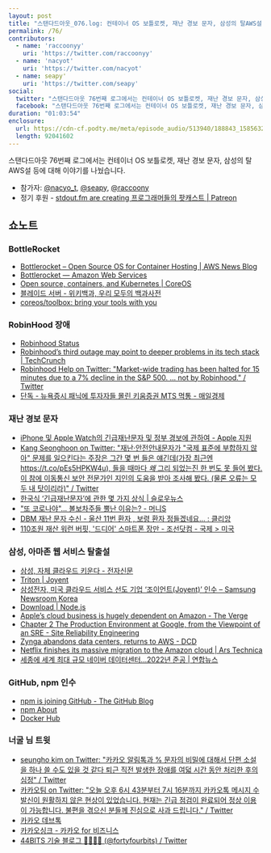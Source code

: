 ```yaml
---
layout: post
title: "스탠다드아웃_076.log: 컨테이너 OS 보틀로켓, 재난 경보 문자, 삼성의 탈AWS설"
permalink: /76/
contributors:
  - name: 'raccoonyy'
    uri: 'https://twitter.com/raccoonyy'
  - name: 'nacyot'
    uri: 'https://twitter.com/nacyot'
  - name: seapy'
    uri: 'https://twitter.com/seapy'
social:
  twitter: "스탠다드아웃 76번째 로그에서는 컨테이너 OS 보틀로켓, 재난 경보 문자, 삼성의 탈AWS설 등에 대해 이야기를 나눴습니다."
  facebook: "스탠다드아웃 76번째 로그에서는 컨테이너 OS 보틀로켓, 재난 경보 문자, 삼성의 탈AWS설 등에 대해 이야기를 나눴습니다."
duration: "01:03:54"
enclosure:
  url: https://cdn-cf.podty.me/meta/episode_audio/513940/188843_1585632626762.mp3
  length: 92041602
---
```


스탠다드아웃 76번째 로그에서는 컨테이너 OS 보틀로켓, 재난 경보 문자, 삼성의 탈AWS설 등에 대해 이야기를 나눴습니다.

* 참가자: [@nacyo_t][nac], [@seapy][sea], [@raccoony][rac]
* 정기 후원 - [stdout.fm are creating 프로그래머들의 팟캐스트 \| Patreon](https://www.patreon.com/stdoutfm)

[nac]: https://twitter.com/nacyo_t
[sea]: https://twitter.com/seapy
[rac]: https://twitter.com/raccoonyy

## 쇼노트

### BottleRocket
* [Bottlerocket – Open Source OS for Container Hosting \| AWS News Blog](https://aws.amazon.com/ko/blogs/aws/bottlerocket-open-source-os-for-container-hosting/)
* [Bottlerocket — Amazon Web Services](https://aws.amazon.com/ko/bottlerocket/)
* [Open source, containers, and Kubernetes \| CoreOS](https://coreos.com/)
* [블레이드 서버 - 위키백과, 우리 모두의 백과사전](https://ko.wikipedia.org/wiki/%EB%B8%94%EB%A0%88%EC%9D%B4%EB%93%9C_%EC%84%9C%EB%B2%84)
* [coreos/toolbox: bring your tools with you](https://github.com/coreos/toolbox)

### RobinHood 장애
* [Robinhood Status](https://status.robinhood.com/)
* [Robinhood’s third outage may point to deeper problems in its tech stack \| TechCrunch](https://techcrunch.com/2020/03/10/robinhoods-third-outage-may-point-to-deeper-problems-in-its-tech-stack/)
* [Robinhood Help on Twitter: "Market-wide trading has been halted for 15 minutes due to a 7% decline in the S&P 500. ... not by Robinhood." / Twitter](https://twitter.com/AskRobinhood/status/1238096609398812673)
* [단독 - 뉴욕증시 패닉에 투자자들 몰린 키움증권 MTS 먹통 - 매일경제](https://www.mk.co.kr/news/stock/view/2020/03/248189/)

### 재난 경보 문자
* [iPhone 및 Apple Watch의 긴급재난문자 및 정부 경보에 관하여 - Apple 지원](https://support.apple.com/ko-kr/HT202743)
* [Kang Seonghoon on Twitter: "재난·안전안내문자가 "국제 표준에 부합하지 않아" 문제를 일으킨다는 주장은 그간 몇 번 들은 얘긴데(가장 최근엔 https://t.co/pEs5HPKW4u), 들을 때마다 *왜* 그리 되었는진 한 번도 못 들어 봤다. 이 참에 이동통신 보안 전문가인 지인의 도움을 받아 조사해 봤다. (물론 오류는 모두 내 탓이리라)" / Twitter](https://twitter.com/senokay/status/1238276563637919748)
* [한국식 ‘긴급재난문자’에 관한 몇 가지 상식 \| 슬로우뉴스](https://slownews.kr/75532)
* ["또 코로나야"… 볼보차주들 뿔난 이유는? - 머니S](https://moneys.mt.co.kr/news/mwView.php?no=2020031614368015105)
* [DBM 재난 문자 수신 - 울산 11번 환자 , 보령 환자 정들겠네요... : 클리앙](https://www.clien.net/service/board/cm_car/14696160)
* [110조원 재산 워런 버핏, '드디어' 스마트폰 장만 - 조선닷컴 - 국제 > 미국](http://news.chosun.com/site/data/html_dir/2020/02/25/2020022501478.html)

### 삼성, 아마존 웹 서비스 탈출설
* [삼성, 자체 클라우드 키운다 - 전자신문](https://m.etnews.com/20200317000207)
* [Triton \| Joyent](https://www.joyent.com/)
* [삼성전자, 미국 클라우드 서비스 선도 기업 ‘조이언트(Joyent)’ 인수 – Samsung Newsroom Korea](https://news.samsung.com/kr/%EC%82%BC%EC%84%B1%EC%A0%84%EC%9E%90-%EB%AF%B8%EA%B5%AD-%ED%81%B4%EB%9D%BC%EC%9A%B0%EB%93%9C-%EC%84%9C%EB%B9%84%EC%8A%A4-%EC%84%A0%EB%8F%84-%EA%B8%B0%EC%97%85-%EC%A1%B0%EC%9D%B4%EC%96%B8)
* [Download \| Node.js](https://nodejs.org/en/download/)
* [Apple’s cloud business is hugely dependent on Amazon - The Verge](https://www.theverge.com/2019/4/22/18511148/apple-icloud-cloud-services-amazon-aws-30-million-per-month)
* [Chapter 2 The Production Environment at Google, from the Viewpoint of an SRE - Site Reliability Engineering](https://landing.google.com/sre/sre-book/chapters/production-environment/)
* [Zynga abandons data centers, returns to AWS - DCD](https://www.datacenterdynamics.com/en/news/zynga-abandons-data-centers-returns-to-aws/)
* [Netflix finishes its massive migration to the Amazon cloud \| Ars Technica](https://arstechnica.com/information-technology/2016/02/netflix-finishes-its-massive-migration-to-the-amazon-cloud/)
* [세종에 세계 최대 규모 네이버 데이터센터…2022년 준공 \| 연합뉴스](https://www.yna.co.kr/view/AKR20191226070100063)

### GitHub, npm 인수
* [npm is joining GitHub - The GitHub Blog](https://github.blog/2020-03-16-npm-is-joining-github/)
* [npm About](https://www.npmjs.com/about)
* [Docker Hub](https://hub.docker.com/)

### 너굴 님 트윗
* [seungho kim on Twitter: "카카오 알림톡과 % 문자의 비밀에 대해서 단편 소설을 하나 쓸 수도 있을 것 같다 퇴근 직전 발생한 장애를 여덟 시간 동안 처리한 후의 심정" / Twitter](https://twitter.com/raccoonyy/status/1239990371616051200)
* [카카오팀 on Twitter: "오늘 오후 6시 43분부터 7시 16분까지 카카오톡 메시지 수발신이 원활하지 않은 현상이 있었습니다. 현재는 긴급 점검이 완료되어 정상 이용이 가능합니다. 불편을 겪으신 분들께 진심으로 사과 드립니다." / Twitter](https://twitter.com/kakaoteam/status/1239861227485945856)
* [카카오 데브톡](https://devtalk.kakao.com/)
* [카카오싱크 - 카카오 for 비즈니스](https://business.kakao.com/info/kakaosync/)
* [44BITS 기술 블로그 👩‍💻👨‍💻 (@fortyfourbits) / Twitter](https://mobile.twitter.com/fortyfourbits)
